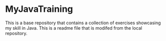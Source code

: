 # MyJavaTraining
This is a base repository that contains a collection of exercises showcasing my skill in Java. 
This is a readme file that is modifed from the local repository.
